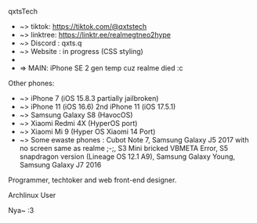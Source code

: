 qxtsTech

* ~> tiktok: https://tiktok.com/@qxtstech
* ~> linktree: https://linktr.ee/realmegtneo2hype
* ~> Discord : qxts.q
* ~> Website : in progress (CSS styling)
* 
* => MAIN: iPhone SE 2 gen temp cuz realme died :c

Other phones: 
* ~> iPhone 7 (iOS 15.8.3 partially jailbroken)
* ~> iPhone 11 (iOS 16.6) 2nd iPhone 11 (iOS 17.5.1)
* ~> Samsung Galaxy S8 (HavocOS)
* ~> Xiaomi Redmi 4X (HyperOS port)
* ~> Xiaomi Mi 9 (Hyper OS Xiaomi 14 Port)
* ~> Some ewaste phones : Cubot Note 7, Samsung Galaxy J5 2017 with no screen same as realme ;-;, S3 Mini bricked VBMETA Error, S5 snapdragon version (Lineage OS 12.1 A9), Samsung Galaxy Young, Samsung Galaxy J7 2016

Programmer, techtoker and web front-end designer.

Archlinux User 

Nya~ :3 
